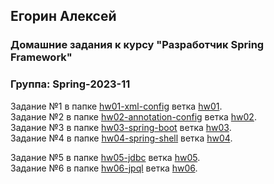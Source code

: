 ## Егорин Алексей

### Домашние задания к курсу "Разработчик Spring Framework"

### Группа: Spring-2023-11


Задание №1 в папке [hw01-xml-config](./hw01-xml-config) ветка [hw01](https://github.com/aegorin/2023-11-otus-spring-egorin/tree/hw01).\
Задание №2 в папке [hw02-annotation-config](./hw02-annotation-config) ветка [hw02](https://github.com/aegorin/2023-11-otus-spring-egorin/tree/hw02).\
Задание №3 в папке [hw03-spring-boot](./hw03-spring-boot) ветка [hw03](https://github.com/aegorin/2023-11-otus-spring-egorin/tree/hw03).\
Задание №4 в папке [hw04-spring-shell](./hw04-spring-shell) ветка [hw04](https://github.com/aegorin/2023-11-otus-spring-egorin/tree/hw04).

Задание №5 в папке [hw05-jdbc](./hw05-jdbc) ветка [hw05](https://github.com/aegorin/2023-11-otus-spring-egorin/tree/hw05).\
Задание №6 в папке [hw06-jpql](./hw06-jpql) ветка [hw06](https://github.com/aegorin/2023-11-otus-spring-egorin/tree/hw06).
